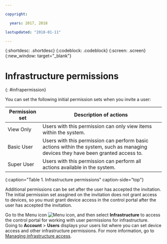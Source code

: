```yaml
---

copyright:

  years: 2017, 2018

lastupdated: "2018-01-11"

---
```


{:shortdesc: .shortdesc}
{:codeblock: .codeblock}
{:screen: .screen}
{:new_window: target="_blank"}

# Infrastructure permissions
{: #infrapermission}

You can set the following initial permission sets when you invite a user:

| Permission set | Description of actions |
|---------------------------|------------------------|
|View Only | Users with this permission can only view items within the system.|
|Basic User | Users with this permission can perform basic actions within the system, such as managing devices they have been granted access to. |
|Super User | Users with this permission can perform all actions available in the system. |
{:caption="Table 1. Infrastructure permissions" caption-side="top"}

Additional permissions can be set after the user has accepted the invitation. The initial permission set assgined on the invitation does not grant access to devices, so you must grant device access in the control portal after the user has accepted the invitation.

Go to the Menu icon ![Menu icon](../icons/icon_hamburger.svg), and then select **Infrastructure** to access the control portal for working with user permissions for infrastructure. Going to **Account** &gt; **Users** displays your users list where you can set device access and other infrastructure permissions. For more information, go to [Managing infrastructure access](/docs/iam/mnginfra.html#managing-infrastructure-access).
